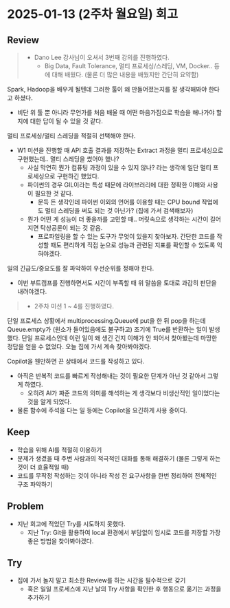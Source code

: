 # 2025-01-13 (2주차 월요일) 회고

## Review

> * Dano Lee 강사님이 오셔서 3번째 강의를 진행하였다.
>   * Big Data, Fault Tolerance, 멀티 프로세싱/스레딩, VM, Docker.. 등에 대해 배웠다. (물론 더 많은 내용을 배웠지만 간단히 요약함)

Spark, Hadoop을 배우게 될텐데 그러한 툴이 왜 만들어졌는지를 잘 생각해봐야 한다고 하셨다.
* 비단 위 툴 뿐 아니라 무언가를 처음 배울 때 어떤 마음가짐으로 학습을 해나가야 할지에 대한 답이 될 수 있을 것 같다.

멀티 프로세싱/멀티 스레딩을 적절히 선택해야 한다.
* W1 미션을 진행할 때 API 호출 결과를 저장하는 Extract 과정을 멀티 프로세싱으로 구현했는데.. 멀티 스레딩을 썼어야 했나?
  * 사실 막연히 뭔가 컴퓨팅 과정이 있을 수 있지 않나? 라는 생각에 일단 멀티 프로세싱으로 구현하긴 했었다.
  * 파이썬의 경우 GIL이라는 특성 때문에 라이브러리에 대한 정확한 이해와 사용이 필요한 것 같다.
    * 문득 든 생각인데 파이썬 이외의 언어를 이용할 때는 CPU bound 작업에도 멀티 스레딩을 써도 되는 것 아닌가? (집에 가서 검색해보자)
  * 뭔가 어떤 게 성능이 더 좋을까를 고민할 때.. 머릿속으로 생각하는 시간이 길어지면 탁상공론이 되는 것 같음.
    * 프로파일링을 할 수 있는 도구가 무엇이 있을지 찾아보자. 간단한 코드를 작성할 때도 편리하게 직접 눈으로 성능과 관련된 지표를 확인할 수 있도록 익혀야겠다.
  
일의 긴급도/중요도를 잘 파악하여 우선순위를 정해야 한다.
* 이번 부트캠프를 진행하면서도 시간이 부족할 때 위 말씀을 토대로 과감히 판단을 내려야겠다.

> * 2주차 미션 1 ~ 4를 진행하였다.

단일 프로세스 상황에서 multiprocessing.Queue에 put을 한 뒤 pop을 하는데 Queue.empty가 (원소가 들어있음에도 불구하고) 조기에 True를 반환하는 일이 발생했다.
단일 프로세스인데 이런 일이 왜 생긴 건지 이해가 안 되어서 찾아봤는데 마땅한 정답을 얻을 수 없었다. 오늘 집에 가서 계속 찾아봐야겠다.

Copilot을 웬만하면 끈 상태에서 코드를 작성하고 있다.
  * 아직은 반복적 코드를 빠르게 작성해내는 것이 필요한 단계가 아닌 것 같아서 그렇게 하였다.
    * 오히려 AI가 짜준 코드의 의미를 해석하는 게 생각보다 비생산적인 일이었다는 것을 알게 되었다.
  * 물론 함수에 주석을 다는 일 등에는 Copilot을 요긴하게 사용 중이다.

## Keep

* 학습을 위해 AI를 적절히 이용하기
* 문제가 생겼을 때 주변 사람과의 적극적인 대화를 통해 해결하기 (물론 그렇게 하는 것이 더 효율적일 때)
* 코드를 무작정 작성하는 것이 아니라 작성 전 요구사항을 한번 정리하여 전체적인 구조 파악하기

## Problem

* 지난 회고에 적었던 Try를 시도하지 못했다.
  * 지난 Try: Git을 활용하여 local 환경에서 부담없이 임시로 코드를 저장할 가장 좋은 방법을 찾아봐야겠다.

## Try

* 집에 가서 놀지 말고 최소한 Review를 하는 시간을 필수적으로 갖기
  * 혹은 일일 프로세스에 지난 날의 Try 사항을 확인한 후 행동으로 옮기는 과정을 추가하기